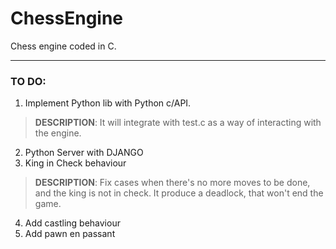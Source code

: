 # ChessEngine
Chess engine coded in C.

---

### TO DO:
1.  Implement Python lib with Python c/API.

>**DESCRIPTION**: It will integrate with test.c as a way of interacting with the engine.

2.  Python Server with DJANGO
3.  King in Check behaviour

>**DESCRIPTION**: Fix cases when there's no more moves to be done, and the king is not in
>check. It produce a deadlock, that won't end the game.

4.  Add castling behaviour
5.  Add pawn en passant

